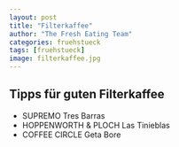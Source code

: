 ```yaml
---
layout: post
title: "Filterkaffee"
author: "The Fresh Eating Team"
categories: fruehstueck
tags: [fruehstueck]
image: filterkaffee.jpg
---
```


## Tipps für guten Filterkaffee

* SUPREMO Tres Barras
* HOPPENWORTH & PLOCH Las Tinieblas
* COFFEE CIRCLE Geta Bore 

